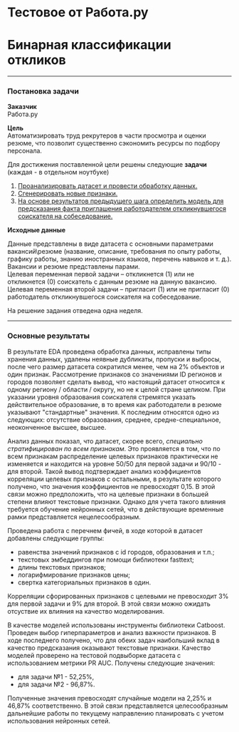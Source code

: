 # Тестовое от Работа.ру
    
# Бинарная классификации откликов

***

### Постановка задачи

**Заказчик**  
Работа.ру

**Цель**  
Автоматизировать труд рекрутеров в части просмотра и оценки резюме, что позволит существенно сэкономить ресурсы по подбору персонала.

Для достижения поставленной цели решены следующие **задачи** (каждая - в отдельном ноутбуке)  

1. [Проанализировать датасет и провести обработку данных.](https://github.com/DEli-26/test_task_rabota_ru/blob/main/2212_test_rabotaru_01_eda.ipynb)
1. [Сгенерировать новые признаки.](https://github.com/DEli-26/test_task_rabota_ru/blob/main/2212_test_rabotaru_02_FE.ipynb)
1. [На основе результатов предыдущего шага определить модель для предсказания  факта приглашения работодателем откликнувшегося соискателя на собеседование.](https://github.com/DEli-26/test_task_rabota_ru/blob/main/2212_test_rabotaru_03_M.ipynb)

**Исходные данные**  

Данные представлены в виде датасета с основными параметрами вакансий\резюме (название, описание, требования по опыту работы, графику работы, знанию иностранных языков, перечень навыков и т. д.). 
Вакансии и резюме представлены парами.  
Целевая переменная первой задачи – откликнется (1) или не откликнется (0) соискатель с данным резюме на данную вакансию.  
Целевая переменная второй задачи – пригласит (1) или не пригласит (0) работодатель откликнувшегося соискателя на собеседование.

На решение задания отведена одна неделя.

***

### Основные результаты

В результате EDA проведена обработка данных, исправлены типы хранения данных, удалены неявные дубликаты, пропуски и выбросы, после чего размер датасета сократился менее, чем на 2% объектов и один признак.
Рассмотрение признаков со значениями ID регионов и городов позволяет сделать вывод, что настоящий датасет относится к одному региону / области / округу, но не к целой стране целиком.
При указании уровня образования соискателя стремятся указать действительное образование, в то время как работодатели в резюме указывают "стандартные" значения. К последним относятся одно из следующих: отсутствие образования, среднее, средне-специальное, неоконченное высшее, высшее.

Анализ данных показал, что датасет, скорее всего, *специально стратифицирован по всем признакам*.
Это проявляется в том, что по всем признакам распределение целевых признаков практически не изменяется и находится на уровне 50/50 для первой задачи и 90/10 - для второй.
Такой вывод подтверждает анализ коэффициентов корреляции целевых признаков с остальными, в результате которого получено, что значения коэффициентов не превосходят 0,15.
В этой связи можно предположить, что на целевые признаки в большей степени влияют текстовые признаки. Однако для учета такого влияния требуется обучение нейронных сетей, что в действующие временные рамки представляется нецелесообразным.

Проведена работа с перечнем фичей, в ходе которой в датасет добавлены следующие группы:
- равенства значений признаков с id городов, образования и т.п.;
- текстовых эмбеддингов при помощи библиотеки fasttext;
- длины текстовых признаков;
- логарифмирование признаков цены;
- свертка категориальных признаков в один.

Корреляции сфорированных признаков с целевыми не превосходит 3% для первой задачи и 9% для второй. 
В этой связи можно ожидать отсуствие их влияния на качество моделирования.

В качестве моделей использованы инструменты библиотеки Catboost. 
Проведен выбор гиперпараметров и анализ важности признаков. 
В ходе последнего получено, что для обеих задач наибольший вклад в качество предсказания оказывают текстовые признаки. 
Качество моделей проверено на тестовой подвыборке датасета с использованием метрики PR AUC. 
Получены следующие значения: 
- для задачи №1 - 52,25%,  
- для задачи №2 - 96,87%.

Полученные значения превосходят случайные модели на 2,25% и 46,87% соответственно. 
В этой связи представляется целесообразным дальнейшие работы по текущему направлению планировать с учетом использования нейронных сетей. 
